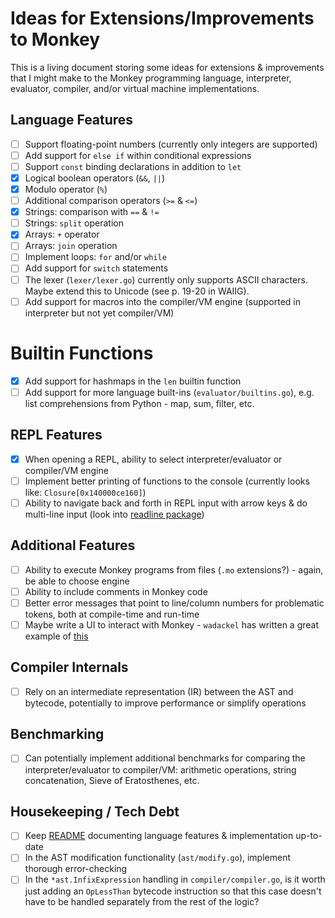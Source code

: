 # Ideas for Extensions/Improvements to Monkey

This is a living document storing some ideas for extensions & improvements that I might make to the Monkey programming language, interpreter, evaluator, compiler, and/or virtual machine implementations.

## Language Features

- [ ] Support floating-point numbers (currently only integers are supported)
- [ ] Add support for `else if` within conditional expressions
- [ ] Support `const` binding declarations in addition to `let`
- [x] Logical boolean operators (`&&`, `||`)
- [x] Modulo operator (`%`)
- [ ] Additional comparison operators (`>=` & `<=`)
- [x] Strings: comparison with `==` & `!=`
- [ ] Strings: `split` operation
- [x] Arrays: `+` operator
- [ ] Arrays: `join` operation
- [ ] Implement loops: `for` and/or `while`
- [ ] Add support for `switch` statements
- [ ] The lexer (`lexer/lexer.go`) currently only supports ASCII characters. Maybe extend this to Unicode (see p. 19-20 in WAIIG).
- [ ] Add support for macros into the compiler/VM engine (supported in interpreter but not yet compiler/VM)

# Builtin Functions

- [x] Add support for hashmaps in the `len` builtin function
- [ ] Add support for more language built-ins (`evaluator/builtins.go`), e.g. list comprehensions from Python - map, sum, filter, etc.

## REPL Features

- [x] When opening a REPL, ability to select interpreter/evaluator or compiler/VM engine
- [ ] Implement better printing of functions to the console (currently looks like: `Closure[0x140000ce160]`)
- [ ] Ability to navigate back and forth in REPL input with arrow keys & do multi-line input (look into [readline package](https://github.com/chzyer/readline))

## Additional Features

- [ ] Ability to execute Monkey programs from files (`.mo` extensions?) - again, be able to choose engine
- [ ] Ability to include comments in Monkey code
- [ ] Better error messages that point to line/column numbers for problematic tokens, both at compile-time and run-time
- [ ] Maybe write a UI to interact with Monkey - `wadackel` has written a great example of [this](https://github.com/wadackel/rs-monkey-lang)

## Compiler Internals

- [ ] Rely on an intermediate representation (IR) between the AST and bytecode, potentially to improve performance or simplify operations

## Benchmarking

- [ ] Can potentially implement additional benchmarks for comparing the interpreter/evaluator to compiler/VM: arithmetic operations, string concatenation, Sieve of Eratosthenes, etc.

## Housekeeping / Tech Debt

- [ ] Keep [README](README.md) documenting language features & implementation up-to-date
- [ ] In the AST modification functionality (`ast/modify.go`), implement thorough error-checking
- [ ] In the `*ast.InfixExpression` handling in `compiler/compiler.go`, is it worth just adding an `OpLessThan` bytecode instruction so that this case doesn't have to be handled separately from the rest of the logic?
